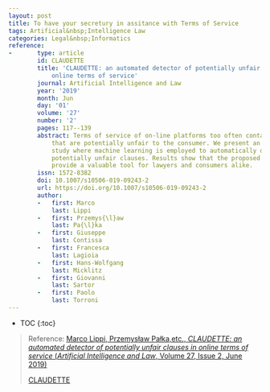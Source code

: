 ```yaml
---
layout: post
title: To have your secretury in assitance with Terms of Service
tags: Artificial&nbsp;Intelligence Law 
categories: Legal&nbsp;Informatics
reference:
-       type: article
        id: CLAUDETTE
        title: 'CLAUDETTE: an automated detector of potentially unfair clauses in
            online terms of service'
        journal: Artificial Intelligence and Law
        year: '2019'
        month: Jun
        day: '01'
        volume: '27'
        number: '2'
        pages: 117--139
        abstract: Terms of service of on-line platforms too often contain clauses
            that are potentially unfair to the consumer. We present an experimental
            study where machine learning is employed to automatically detect such
            potentially unfair clauses. Results show that the proposed system could
            provide a valuable tool for lawyers and consumers alike.
        issn: 1572-8382
        doi: 10.1007/s10506-019-09243-2
        url: https://doi.org/10.1007/s10506-019-09243-2
        author:
        -   first: Marco
            last: Lippi
        -   first: Przemys{\l}aw
            last: Pa{\l}ka
        -   first: Giuseppe
            last: Contissa
        -   first: Francesca
            last: Lagioia
        -   first: Hans-Wolfgang
            last: Micklitz
        -   first: Giovanni
            last: Sartor
        -   first: Paolo
            last: Torroni
---
```


* TOC
{:toc}

> Reference: [Marco Lippi, Przemysław Pałka,etc., *CLAUDETTE: an automated detector of potentially unfair clauses in online terms of service* (*Artificial Intelligence and Law*, Volume 27, Issue 2, June 2019)](https://link.springer.com/article/10.1007/s10506-019-09243-2)
> 
> [CLAUDETTE](http://claudette.eui.eu/demo/)